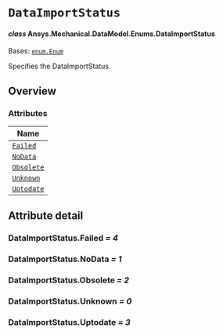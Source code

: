 # `DataImportStatus`

<a id="ansys.mechanical.stubs.v241.Ansys.Mechanical.DataModel.Enums.DataImportStatus"></a>

#### *class* Ansys.Mechanical.DataModel.Enums.DataImportStatus

Bases: [`enum.Enum`](https://docs.python.org/3/library/enum.html#enum.Enum)

Specifies the DataImportStatus.

<!-- !! processed by numpydoc !! -->

<a id="overview"></a>

## Overview

### Attributes

| Name |
| ------------------------------------------ |
| [`Failed`](#DataImportStatus.Failed) |
| [`NoData`](#DataImportStatus.NoData) |
| [`Obsolete`](#DataImportStatus.Obsolete) |
| [`Unknown`](#DataImportStatus.Unknown) |
| [`Uptodate`](#DataImportStatus.Uptodate) |

<a id="attribute-detail"></a>

## Attribute detail

<a id="DataImportStatus.Failed"></a>

### DataImportStatus.Failed *= 4*

<a id="DataImportStatus.NoData"></a>

### DataImportStatus.NoData *= 1*

<a id="DataImportStatus.Obsolete"></a>

### DataImportStatus.Obsolete *= 2*

<a id="DataImportStatus.Unknown"></a>

### DataImportStatus.Unknown *= 0*

<a id="DataImportStatus.Uptodate"></a>

### DataImportStatus.Uptodate *= 3*


